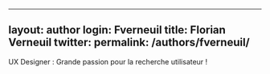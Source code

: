 ---
 layout: author
 login: Fverneuil
 title: Florian Verneuil
 twitter:
 permalink: /authors/fverneuil/
 ---
 UX Designer : Grande passion pour la recherche utilisateur !
